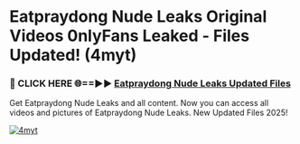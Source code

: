 # Eatpraydong Nude Leaks Original Videos 0nlyFans Leaked - Files Updated! (4myt)

<h3>🔴 CLICK HERE 🌐==►► <a href="https://tinyurl.com/5h6xmrr3" rel="nofollow">Eatpraydong Nude Leaks Updated Files</a></h3>

Get Eatpraydong Nude Leaks and all content. Now you can access all videos and pictures of Eatpraydong Nude Leaks. New Updated Files 2025!

[![4myt](https://i.imgur.com/KVD873Z.gif)](https://tinyurl.com/5h6xmrr3)
